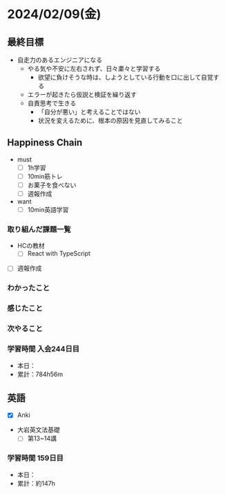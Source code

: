 # 2024/02/09(金)

## 最終目標

- 自走力のあるエンジニアになる
  - やる気や不安に左右されず、日々粛々と学習する
    - 欲望に負けそうな時は、しようとしている行動を口に出して自覚する
  - エラーが起きたら仮説と検証を繰り返す
  - 自責思考で生きる
    - 「自分が悪い」と考えることではない
    - 状況を変えるために、根本の原因を見直してみること

## Happiness Chain

- must
  - [ ] 1h学習
  - [ ] 10min筋トレ
  - [ ] お菓子を食べない
  - [ ] 週報作成
- want
  - [ ] 10min英語学習

### 取り組んだ課題一覧

- HCの教材
  - [ ] React with TypeScript

- [ ] 週報作成

### わかったこと

### 感じたこと

### 次やること

### 学習時間 入会244日目

- 本日：
- 累計：784h56m

## 英語

- [x] Anki
- 大岩英文法基礎
  - [ ] 第13~14講

### 学習時間 159日目

- 本日：
- 累計：約147h
